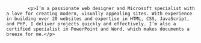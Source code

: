             <p>I’m a passionate web designer and Microsoft specialist with a love for creating modern, visually appealing sites. With experience in building over 20 websites and expertise in HTML, CSS, JavaScript, and PHP, I deliver projects quickly and effectively. I’m also a certified specialist in PowerPoint and Word, which makes documents a breeze for me.</p>
